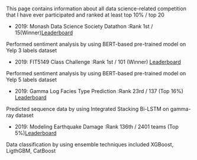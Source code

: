 This page contains information about all data science-related competition that I have ever participated and ranked at least top 10% / top 20

* 2019: Monash Data Science Society Datathon :Rank 1st / 15(Winner)[Leaderboard](https://www.kaggle.com/c/mdss-datathon/leaderboard)

Performed sentiment analysis by using BERT-based pre-trained model on Yelp 3 labels dataset

* 2019: FIT5149 Class Challenge :Rank 1st / 101 (Winner) [Leaderboard](https://www.kaggle.com/c/fit51492019s2-challenge/leaderboard)

Performed sentiment analysis by using BERT-based  pre-trained model on Yelp 5 labels dataset


* 2019: Gamma Log Facies Type Prediction :Rank 23rd / 137 (Top 16%) [Leaderboard](https://www.crowdanalytix.com/contests/gamma-log-facies-type-prediction)

Predicted sequence data by using Integrated Stacking Bi-LSTM on gamma-ray dataset


* 2019: Modeling Earthquake Damage :Rank 136th / 2401 teams (Top 5%)[Leaderboard](https://www.drivendata.org/competitions/57/nepal-earthquake/leaderboard/)

Data classification by using ensemble techniques included XGBoost, LigthGBM, CatBoost

